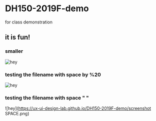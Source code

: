 # DH150-2019F-demo
for class demonstration


## it is fun!

### smaller

![hey](https://ux-ui-design-lab.github.io/DH150-2019F-demo/screenshot.png)

### testing the filename with space by %20
![hey](https://ux-ui-design-lab.github.io/DH150-2019F-demo/screenshot%2520SPACE.png)

### testing the filename with space " "
![hey](https://ux-ui-design-lab.github.io/DH150-2019F-demo/screenshot SPACE.png)
